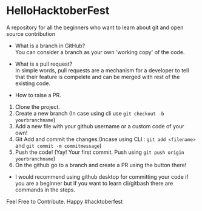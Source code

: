 # HelloHacktoberFest
A repository for all the beginners who want to learn about git and open source contribution

- What is a branch in GitHub?<br>
You can consider a branch as your own 'working copy' of the code. 

- What is a pull request?<br>
In simple words, pull requests are a mechanism for a developer to tell that their feature is compelete and can be merged with rest of the existing code.

- How to raise a PR.

1. Clone the project.
2. Create a new branch (In case using cli use `git checkout -b yourbranchname`)
3. Add a new file with your github username or a custom code of your own!
4. Git Add and commit the changes.(Incase using CLI : `git add <filename>` and `git commit -m commitmessage`)
5. Push the code! (Yay! Your first commit. Push using `git push origin yourbranchname`)
5. On the github go to a branch and create a PR using the button there!


- I would recommend using github desktop for committing your code if you are a beginner but if you want to learn cli/gitbash there are commands in the steps.

Feel Free to Contribute.
Happy #hacktoberfest
